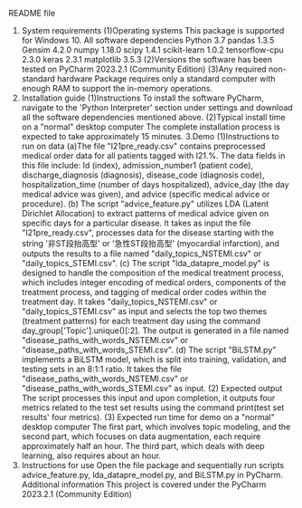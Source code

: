 README file
1. System requirements
(1)Operating systems
This package is supported for Windows 10.
All software dependencies
Python	3.7
pandas	1.3.5
Gensim	4.2.0
numpy	1.18.0
scipy	1.4.1
scikit-learn	1.0.2
tensorflow-cpu	2.3.0
keras	2.3.1
matplotlib	3.5.3
(2)Versions the software has been tested on
PyCharm 2023.2.1 (Community Edition)
(3)Any required non-standard hardware
Package requires only a standard computer with enough RAM to support the in-memory operations. 
2. Installation guide
(1)Instructions
To install the software PyCharm, navigate to the 'Python Interpreter' section under settings and download all the software dependencies mentioned above. 
(2)Typical install time on a "normal" desktop computer
The complete installation process is expected to take approximately 15 minutes.
3.Demo
(1)Instructions to run on data
(a)The file "I21pre_ready.csv" contains preprocessed medical order data for all patients tagged with I21.%. The data fields in this file include: Id (index), admission_number1 (patient code), discharge_diagnosis (diagnosis), disease_code (diagnosis code), hospitalization_time (number of days hospitalized), advice_day (the day medical advice was given), and advice (specific medical advice or procedure).
(b) The script "advice_feature.py" utilizes LDA (Latent Dirichlet Allocation) to extract patterns of medical advice given on specific days for a particular disease. It takes as input the file "I21pre_ready.csv", processes data for the disease starting with the string '非ST段抬高型' or '急性ST段抬高型' (myocardial infarction), and outputs the results to a file named "daily_topics_NSTEMI.csv" or "daily_topics_STEMI.csv".
(c) The script "lda_datapre_model.py" is designed to handle the composition of the medical treatment process, which includes integer encoding of medical orders, components of the treatment process, and tagging of medical order codes within the treatment day. It takes "daily_topics_NSTEMI.csv" or "daily_topics_STEMI.csv" as input and selects the top two themes (treatment patterns) for each treatment day using the command day_group['Topic'].unique()[:2]. The output is generated in a file named "disease_paths_with_words_NSTEMI.csv" or "disease_paths_with_words_STEMI.csv".
(d) The script "BiLSTM.py" implements a BiLSTM model, which is split into training, validation, and testing sets in an 8:1:1 ratio. It takes the file "disease_paths_with_words_NSTEMI.csv" or "disease_paths_with_words_STEMI.csv" as input. 
(2) Expected output
The script processes this input and upon completion, it outputs four metrics related to the test set results using the command print(test set results' four metrics).
(3) Expected run time for demo on a "normal" desktop computer
The first part, which involves topic modeling, and the second part, which focuses on data augmentation, each require approximately half an hour. The third part, which deals with deep learning, also requires about an hour.
4. Instructions for use
Open the file package and sequentially run scripts advice_feature.py, lda_datapre_model.py, and BiLSTM.py in PyCharm.
Additional information
This project is covered under the PyCharm 2023.2.1 (Community Edition)

